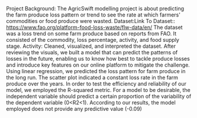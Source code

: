 Project Background: The AgricSwift modelling project is about predicting the farm produce loss pattern or trend to see the rate at which farmers' commodities or food produce were wasted. 
Dataset:Link To Dataset:: https://www.fao.org/platform-food-loss-waste/flw-data/en/  The dataset was a loss trend on some farm produce based on reports from FAO. It consisted of the commodity, loss percentage, activity, and food supply stage.
Activity: Cleaned, visualized, and interpreted the dataset. After reviewing the visuals, we built a model that can predict the patterns of losses in the future, enabling us to know how best to tackle produce losses and introduce key features on our online platform to mitigate the challenge. Using linear regression, we predicted the loss pattern for farm produce in the long run. The scatter plot indicated a constant loss rate in the farm produce over the years. In order to test the efficiency and reliability of our model, we employed the R-squared metric. For a model to be desirable, the independent variable should predict a certain proportion of the variability of the dependent variable (0<R2<1). According to our results, the model employed does not provide any predictive value (-0.09)

​
